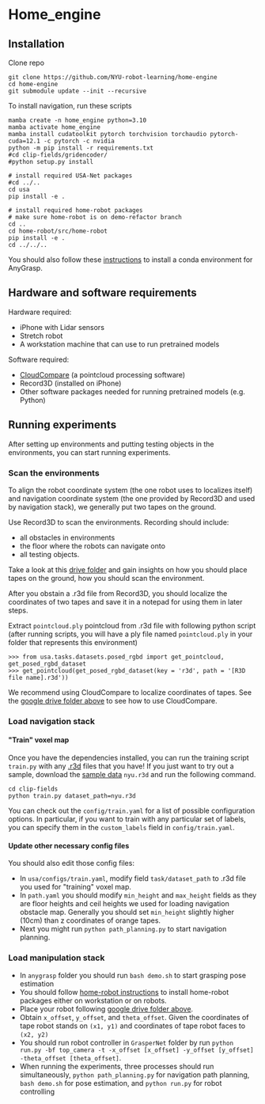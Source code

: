 # Home_engine
## Installation
Clone repo
```
git clone https://github.com/NYU-robot-learning/home-engine
cd home-engine
git submodule update --init --recursive
```
To install navigation, run these scripts
```
mamba create -n home_engine python=3.10
mamba activate home_engine
mamba install cudatoolkit pytorch torchvision torchaudio pytorch-cuda=12.1 -c pytorch -c nvidia
python -m pip install -r requirements.txt
#cd clip-fields/gridencoder/
#python setup.py install

# install required USA-Net packages
#cd ../..
cd usa
pip install -e .

# install required home-robot packages
# make sure home-robot is on demo-refactor branch
cd ..
cd home-robot/src/home-robot
pip install -e .
cd ../../..
```

You should also follow these [instructions](https://github.com/NYU-robot-learning/anygrasp/blob/Code-Cleaning/README.md) to install a conda environment for AnyGrasp.

## Hardware and software requirements
Hardware required:
* iPhone with Lidar sensors
* Stretch robot
* A workstation machine that can use to run pretrained models
  
Software required:
* [CloudCompare](https://www.danielgm.net/cc/release/) (a pointcloud processing software)
* Record3D (installed on iPhone)
* Other software packages needed for running pretrained models (e.g. Python)
  
## Running experiments
After setting up environments and putting testing objects in the environments, you can start running experiments.
### Scan the environments
To align the robot coordinate system (the one robot uses to localizes itself) and navigation coordinate system (the one provided by Record3D and used by navigation stack), we generally put two tapes on the ground.

Use Record3D to scan the environments. Recording should include: 
* all obstacles in environments
* the floor where the robots can navigate onto
* all testing objects.

Take a look at this [drive folder](https://drive.google.com/drive/folders/1qbY5OJDktrD27bDZpar9xECoh-gsP-Rw?usp=sharing) and gain insights on how you should place tapes on the ground, how you should scan the environment.

After you obstain a .r3d file from Record3D, you should localize the coordinates of two tapes and save it in a notepad for using them in later steps.

Extract `pointcloud.ply` pointcloud from .r3d file with following python script (after running scripts, you will have a ply file named `pointcloud.ply` in your folder that represents this environment)
```
>>> from usa.tasks.datasets.posed_rgbd import get_pointcloud, get_posed_rgbd_dataset
>>> get_pointcloud(get_posed_rgbd_dataset(key = 'r3d', path = '[R3D file name].r3d'))
```

We recommend using CloudCompare to localize coordinates of tapes. See the [google drive folder above](https://drive.google.com/drive/folders/1qbY5OJDktrD27bDZpar9xECoh-gsP-Rw?usp=sharing) to see how to use CloudCompare.
### Load navigation stack
#### "Train" voxel map
Once you have the dependencies installed, you can run the training script `train.py` with any [.r3d](https://record3d.app/) files that you have! If you just want to try out a sample, download the [sample data](https://osf.io/famgv) `nyu.r3d` and run the following command.

```
cd clip-fields
python train.py dataset_path=nyu.r3d
```
You can check out the `config/train.yaml` for a list of possible configuration options. In particular, if you want to train with any particular set of labels, you can specify them in the `custom_labels` field in `config/train.yaml`.
#### Update other necessary config files
You should also edit those config files:
* In `usa/configs/train.yaml`, modify field `task/dataset_path` to .r3d file you used for "training" voxel map.
* In `path.yaml` you should modify `min_height` and `max_height` fields as they are floor heights and ceil heights we used for loading navigation obstacle map. Generally you should set `min_height` slightly higher (10cm) than z coordinates of orange tapes.
* Next you might run `python path_planning.py` to start navigation planning.
### Load manipulation stack
* In `anygrasp` folder you should run `bash demo.sh` to start grasping pose estimation
* You should follow [home-robot instructions](https://github.com/leo20021210/home-robot) to install home-robot packages either on workstation or on robots.
* Place your robot following [google drive folder above](https://drive.google.com/drive/folders/1qbY5OJDktrD27bDZpar9xECoh-gsP-Rw?usp=sharing).
* Obtain `x_offset`, `y_offset`, and `theta_offset`. Given the coordinates of tape robot stands on `(x1, y1)` and coordinates of tape robot faces to `(x2, y2)`
* You should run robot controller in `GrasperNet` folder by run `python run.py -bf top_camera -t -x_offset [x_offset] -y_offset [y_offset] -theta_offset [theta_offset]`.
* When running the experiments, three processes should run simultaneously, `python path_planning.py` for navigation path planning, `bash demo.sh` for pose estimation, and `python run.py` for robot controlling
